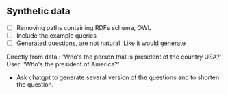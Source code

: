 ## Synthetic data 

- [ ] Removing paths containing RDFs schema, OWL
- [ ] Include the example queries
- [ ] Generated questions, are not natural. Like it would generate 

Directly from data :
'Who's the person that is president of the country USA?' 
User:
'Who's the president of America?'

- Ask chatgpt to generate several version of the questions and to shorten the question. 